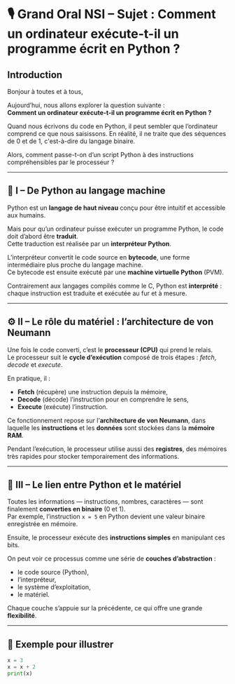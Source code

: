 # 🎙️ Grand Oral NSI – Sujet : Comment un ordinateur exécute-t-il un programme écrit en Python ?

## Introduction

Bonjour à toutes et à tous,

Aujourd’hui, nous allons explorer la question suivante :  
**Comment un ordinateur exécute-t-il un programme écrit en Python ?**

Quand nous écrivons du code en Python, il peut sembler que l’ordinateur comprend ce que nous saisissons. En réalité, il ne traite que des séquences de 0 et de 1, c'est-à-dire du langage binaire.

Alors, comment passe-t-on d’un script Python à des instructions compréhensibles par le processeur ?

---

## 🧱 I – De Python au langage machine

Python est un **langage de haut niveau** conçu pour être intuitif et accessible aux humains.

Mais pour qu’un ordinateur puisse exécuter un programme Python, le code doit d’abord être **traduit**.  
Cette traduction est réalisée par un **interpréteur Python**.

L’interpréteur convertit le code source en **bytecode**, une forme intermédiaire plus proche du langage machine.  
Ce bytecode est ensuite exécuté par une **machine virtuelle Python** (PVM).

Contrairement aux langages compilés comme le C, Python est **interprété** : chaque instruction est traduite et exécutée au fur et à mesure.

---

## ⚙️ II – Le rôle du matériel : l’architecture de von Neumann

Une fois le code converti, c’est le **processeur (CPU)** qui prend le relais.  
Le processeur suit le **cycle d’exécution** composé de trois étapes : *fetch*, *decode* et *execute*.

En pratique, il :

- **Fetch** (récupère) une instruction depuis la mémoire,
- **Decode** (décode) l’instruction pour en comprendre le sens,
- **Execute** (exécute) l’instruction.

Ce fonctionnement repose sur l’**architecture de von Neumann**, dans laquelle les **instructions** et les **données** sont stockées dans la **mémoire RAM**.

Pendant l’exécution, le processeur utilise aussi des **registres**, des mémoires très rapides pour stocker temporairement des informations.

---

## 🔗 III – Le lien entre Python et le matériel

Toutes les informations — instructions, nombres, caractères — sont finalement **converties en binaire** (0 et 1).  
Par exemple, l’instruction `x = 5` en Python devient une valeur binaire enregistrée en mémoire.

Ensuite, le processeur exécute des **instructions simples** en manipulant ces bits.

On peut voir ce processus comme une série de **couches d’abstraction** :

- le code source (Python),
- l’interpréteur,
- le système d’exploitation,
- le matériel.

Chaque couche s’appuie sur la précédente, ce qui offre une grande **flexibilité**.

---

## 📌 Exemple pour illustrer

```python
x = 3
x = x + 2
print(x)
```
